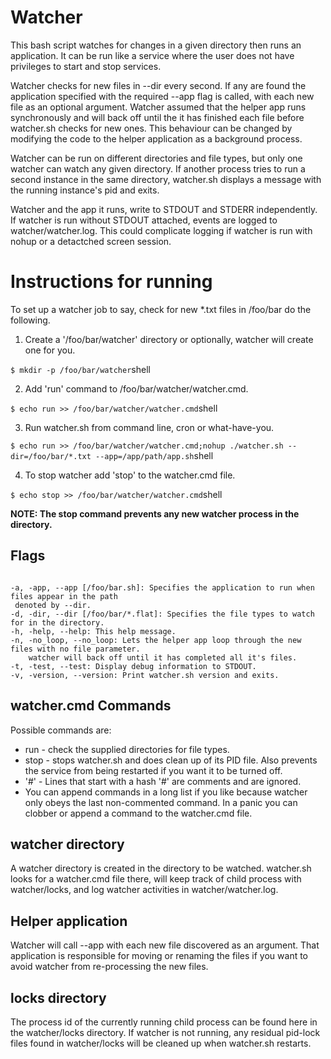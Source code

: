 # Watcher
This bash script watches for changes in a given directory then runs an application. It can be run like a service where the user does not have privileges to start and stop services.

Watcher checks for new files in --dir every second. If any are found the application specified with the required --app flag is called, with each new file as an optional argument. Watcher assumed that the helper app runs synchronously and will back off until the it has finished each file before watcher.sh checks for new ones. This behaviour can be changed by modifying the code to the helper application as a background process.

Watcher can be run on different directories and file types, but only one watcher can watch any given directory. If another process tries to run a second instance in the same directory, watcher.sh displays a message with the running instance's pid and exits.

Watcher and the app it runs, write to STDOUT and STDERR independently. If watcher is run without STDOUT attached, events are logged to watcher/watcher.log. This could complicate logging if watcher is run with nohup or a detactched screen session.

# Instructions for running
To set up a watcher job to say, check for new *.txt files in /foo/bar do the following.
1) Create a '/foo/bar/watcher' directory or optionally, watcher will create one for you. 

```$ mkdir -p /foo/bar/watcher```shell

2) Add 'run' command to /foo/bar/watcher/watcher.cmd.
 
```$ echo run >> /foo/bar/watcher/watcher.cmd```shell

3) Run watcher.sh from command line, cron or what-have-you.

```$ echo run >> /foo/bar/watcher/watcher.cmd;nohup ./watcher.sh --dir=/foo/bar/*.txt --app=/app/path/app.sh```shell

4) To stop watcher add 'stop' to the watcher.cmd file.

```$ echo stop >> /foo/bar/watcher/watcher.cmd```shell
 
**NOTE: The stop command prevents any new watcher process in the directory.**

## Flags
<code>
-a, -app, --app [/foo/bar.sh]: Specifies the application to run when files appear in the path
 denoted by --dir.
-d, -dir, --dir [/foo/bar/*.flat]: Specifies the file types to watch for in the directory.
-h, -help, --help: This help message.
-n, -no_loop, --no_loop: Lets the helper app loop through the new files with no file parameter.
    watcher will back off until it has completed all it's files.
-t, -test, --test: Display debug information to STDOUT.
-v, -version, --version: Print watcher.sh version and exits.
</code>

## watcher.cmd Commands
Possible commands are:
* run - check the supplied directories for file types.
* stop - stops watcher.sh and does clean up of its PID file. Also prevents the service from being restarted if you want it to be turned off.
* '#' - Lines that start with a hash '#' are comments and are ignored.
* You can append commands in a long list if you like because watcher only obeys the last non-commented command. In a panic you can clobber or append a command to the watcher.cmd file.

## watcher directory
A watcher directory is created in the directory to be watched. watcher.sh looks for a watcher.cmd file there, will keep track of child process with watcher/locks, and log watcher activities in watcher/watcher.log.

## Helper application
Watcher will call --app with each new file discovered as an argument. That application is responsible for moving or renaming the files if you want to avoid watcher from re-processing the new files.

## locks directory
The process id of the currently running child process can be found here in the watcher/locks directory. If watcher is not running, any residual pid-lock files found in watcher/locks will be cleaned up when watcher.sh restarts.

